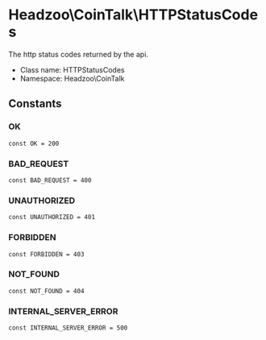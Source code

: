 Headzoo\CoinTalk\HTTPStatusCodes
===============

The http status codes returned by the api.




* Class name: HTTPStatusCodes
* Namespace: Headzoo\CoinTalk



Constants
----------


### OK

```
const OK = 200
```





### BAD_REQUEST

```
const BAD_REQUEST = 400
```





### UNAUTHORIZED

```
const UNAUTHORIZED = 401
```





### FORBIDDEN

```
const FORBIDDEN = 403
```





### NOT_FOUND

```
const NOT_FOUND = 404
```





### INTERNAL_SERVER_ERROR

```
const INTERNAL_SERVER_ERROR = 500
```








